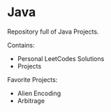 # Java

Repository full of Java Projects.

Contains:
  - Personal LeetCodes Solutions
  - Projects
  
Favorite Projects:
  - Alien Encoding
  - Arbitrage
